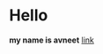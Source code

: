 # Hello
**my name is avneet**
[link](https://www.instagram.com/avneet_ramgarhia__?igsh=MWk0NGlmY2ZvdXdwZA==) 
